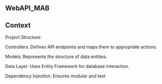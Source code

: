 ## WebAPI_MAB
## Context
Project Structure:

Controllers: Defines API endpoints and maps them to appropriate actions.

Models: Represents the structure of data entities.

Data Layer: Uses Entity Framework for database interaction.

Dependency Injection: Ensures modular and test
